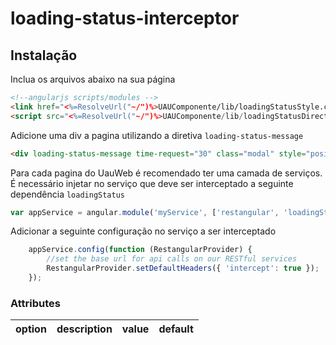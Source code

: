 # loading-status-interceptor

## Instalação

Inclua os arquivos abaixo na sua página
```html
<!--angularjs scripts/modules -->
<link href="<%=ResolveUrl("~/")%>UAUComponente/lib/loadingStatusStyle.css" rel="stylesheet" />
<script src="<%=ResolveUrl("~/")%>UAUComponente/lib/loadingStatusDirective.js"></script>
```


Adicione uma div a pagina utilizando a diretiva `loading-status-message`
```html
<div loading-status-message time-request="30" class="modal" style="position:fixed; display:none;">Aguarde...</div>
```
Para cada pagina do UauWeb é recomendado ter uma camada de serviços. É necessário injetar no serviço que deve ser interceptado a seguinte  dependência `loadingStatus`
```javascript
var appService = angular.module('myService', ['restangular', 'loadingStatus']);
```

Adicionar a seguinte configuração no serviço a ser interceptado
```javascript
    appService.config(function (RestangularProvider) {
        //set the base url for api calls on our RESTful services
        RestangularProvider.setDefaultHeaders({ 'intercept': true });
    });
```

### Attributes

| option | description | value | default |
|---|---|---|---|
